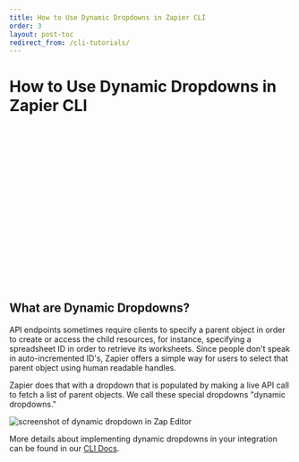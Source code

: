 ```yaml
---
title: How to Use Dynamic Dropdowns in Zapier CLI
order: 3
layout: post-toc
redirect_from: /cli-tutorials/
---
```


# How to Use Dynamic Dropdowns in Zapier CLI  

<script src="https://fast.wistia.com/embed/medias/q9u484vkoc.jsonp" async></script><script src="https://fast.wistia.com/assets/external/E-v1.js" async></script><div class="wistia_responsive_padding" style="padding:56.25% 0 0 0;position:relative;"><div class="wistia_responsive_wrapper" style="height:100%;left:0;position:absolute;top:0;width:100%;"><div class="wistia_embed wistia_async_q9u484vkoc seo=false videoFoam=true" style="height:100%;position:relative;width:100%"><div class="wistia_swatch" style="height:100%;left:0;opacity:0;overflow:hidden;position:absolute;top:0;transition:opacity 200ms;width:100%;"><img src="https://fast.wistia.com/embed/medias/q9u484vkoc/swatch" style="filter:blur(5px);height:100%;object-fit:contain;width:100%;" alt="" onload="this.parentNode.style.opacity=1;" /></div></div></div></div>

## What are Dynamic Dropdowns?

API endpoints sometimes require clients to specify a parent object in order to create or access the child resources, for instance, specifying a spreadsheet ID in order to retrieve its worksheets. Since people don't speak in auto-incremented ID's, Zapier offers a simple way for users to select that parent object using human readable handles.

Zapier does that with a dropdown that is populated by making a live API call to fetch a list of parent objects. We call these special dropdowns "dynamic dropdowns."

![screenshot of dynamic dropdown in Zap Editor](https://cdn.zapier.com/storage/photos/dd31fa761e0cf9d0abc9b50438f95210.png)  

More details about implementing dynamic dropdowns in your integration can be found in our [CLI Docs](https://github.com/zapier/zapier-platform/blob/master/packages/cli/README.md#dynamic-dropdowns).
